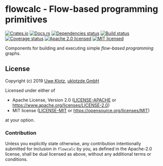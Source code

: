 # flowcalc - Flow-based programming primitives

[![Crates.io](https://img.shields.io/crates/v/flowcalc.svg)](https://crates.io/crates/flowcalc)
[![Docs.rs](https://docs.rs/flowcalc/badge.svg)](https://docs.rs/flowcalc/)
[![Dependencies status](https://deps.rs/repo/github/uklotzde/flowcalc/status.svg)](https://deps.rs/repo/github/uklotzde/flowcalc)
[![Build status](https://travis-ci.org/uklotzde/flowcalc.svg?branch=master)](https://travis-ci.org/uklotzde/flowcalc)
[![Coverage status](https://coveralls.io/repos/github/uklotzde/flowcalc/badge.svg?branch=master)](https://coveralls.io/github/uklotzde/flowcalc?branch=master)
[![Apache 2.0 licensed](https://img.shields.io/badge/license-Apache%202.0-blue.svg)](./LICENSE-APACHE)
[![MIT licensed](https://img.shields.io/badge/license-MIT-blue.svg)](./LICENSE-MIT)

Components for building and executing simple _flow-based programming_ graphs.

## License

Copyright (c) 2019 [Uwe Klotz](https://github.com/uklotzde), [uklotzde GmbH](https://github.com/uklotzde)

Licensed under either of

* Apache License, Version 2.0 ([LICENSE-APACHE](LICENSE-APACHE) or
  https://www.apache.org/licenses/LICENSE-2.0)
* MIT license ([LICENSE-MIT](LICENSE-MIT) or
  https://opensource.org/licenses/MIT)

at your option.

### Contribution

Unless you explicitly state otherwise, any contribution intentionally submitted
for inclusion in `flowcalc` by you, as defined in the Apache-2.0 license,
shall be dual licensed as above, without any additional terms or conditions.
